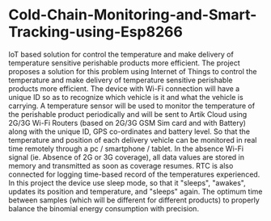 # Cold-Chain-Monitoring-and-Smart-Tracking-using-Esp8266
IoT based solution for control the temperature and make delivery of temperature sensitive perishable products more efficient.
The project proposes a solution for this problem using Internet of Things to control the temperature and make delivery of temperature sensitive perishable products more efficient. The device with Wi-Fi connection will have a unique ID so as to recognize which vehicle is it and what the vehicle is carrying. A temperature sensor will be used to monitor the temperature of the perishable product periodically and will be sent to Artik Cloud using 2G/3G Wi-Fi Routers (based on 2G/3G GSM Sim card and with Battery) along with the unique ID, GPS co-ordinates and battery level. So that the temperature and position of each delivery vehicle can be monitored in real time remotely through a pc / smartphone / tablet. In the absence Wi-Fi signal (ie. Absence of 2G or 3G coverage), all data values are stored in memory and transmitted as soon as coverage resumes. RTC is also connected for logging time-based record of the temperatures experienced. In this project the device use sleep mode, so that it "sleeps", "awakes", updates its position and temperature, and "sleeps" again. The optimum time between samples (which will be different for different products) to properly balance the binomial energy consumption with precision.
